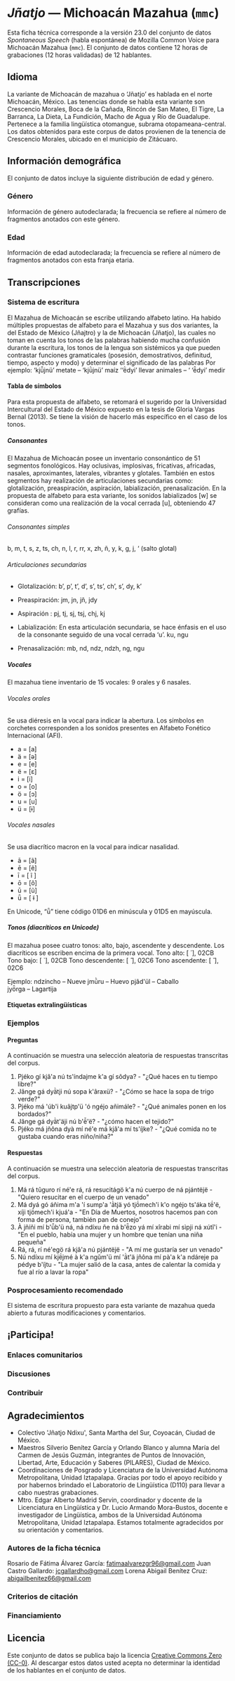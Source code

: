 # *Jñatjo* &mdash; Michoacán Mazahua (`mmc`)

Esta ficha técnica corresponde a la versión 23.0 del conjunto de datos *Spontaneous Speech* (habla espontánea) de Mozilla Common Voice 
para Michoacán Mazahua (`mmc`). El conjunto de datos contiene 12 horas de grabaciones 
(12 horas validadas) de 12 hablantes.

## Idioma

<!-- {{LANGUAGE_DESCRIPTION}} -->
<!-- Proporciona una breve descripción (1-2 párrafos) de tu lengua -->
La variante de Michoacán de mazahua o ‘Jñatjo’ es hablada en el norte Michoacán, México.  Las tenencias donde se habla esta variante son Crescencio Morales, Boca de la Cañada, Rincón de San Mateo, El Tigre, La Barranca, La Dieta, La Fundición, Macho de Agua y Río de Guadalupe. Pertenece a la familia lingüística otomangue, subrama otopameana-central.
Los datos obtenidos para este corpus de datos provienen de la tenencia de Crescencio Morales, ubicado en el municipio de Zitácuaro. 

## Información demográfica
<!-- Puedes obtener gran parte de la información de esta sección desde [https://analyzer.cv-toolbox.web.tr/browse](https://analyzer.cv-toolbox.web.tr/browse) -->
El conjunto de datos incluye la siguiente distribución de edad y género.

### Género

Información de género autodeclarada; la frecuencia se refiere al número de fragmentos anotados con este género.

<!-- {{GENDER_TABLE}} -->
<!-- @ GENERADO AUTOMÁTICAMENTE @ -->
<!-- 
| Género              | Frecuencia |
|---------------------|------------|
| masculino           | ? |
| no declarado        | ? |
| femenino            | ? |
-->

### Edad

Información de edad autodeclarada; la frecuencia se refiere al número de fragmentos anotados con esta franja etaria.

<!-- {{AGE_TABLE}} -->
<!-- @ GENERADO AUTOMÁTICAMENTE @ -->
<!-- 
| Franja etaria  | Frecuencia |
|----------------|------------|
| adolescencia   | ? |
| veintes        | ? |
| treintas       | ? |
| cuarentas      | ? |
| cincuentas     | ? |
   ...si en tus datos aparecen otros rangos de edad, añade filas...
-->

## Transcripciones

<!-- {{TRANSCRIPTIONS_DESCRIPTION}} -->
<!-- Una descripción del sistema de transcripción utilizado -->

### Sistema de escritura

<!-- {{WRITING_SYSTEM_DESCRIPTION}} -->
<!-- @ OPCIONAL @ -->
<!-- Una descripción del sistema (o sistemas) de escritura usado en el corpus de texto -->
El Mazahua de Michoacán se escribe utilizando alfabeto latino.
Ha habido múltiples propuestas de alfabeto para el Mazahua y sus dos variantes, la del Estado de México (Jñajtro) y la de Michoacán (Jñatjo), las cuales no toman en cuenta los tonos de las palabras habiendo mucha confusión durante la escritura, los tonos de la lengua son sistémicos ya que pueden contrastar funciones gramaticales (posesión, demostrativos, definitud, tiempo, aspecto y modo) y determinar el significado de las palabras 
Por ejemplo: 	‘kjǚjnü’ metate – ‘kjǜjnü’ maíz 
		‘‘ë̀dyi’ llevar animales – ‘ ‘ë̂dyi’ medir

#### Tabla de símbolos

<!-- {{ALPHABET_TABLE}} -->
<!-- @ OPCIONAL @ -->
<!-- Si el sistema de escritura es alfabético, puedes incluir aquí el alfabeto válido -->
Para esta propuesta de alfabeto, se retomará el sugerido por la Universidad Intercultural del Estado de México expuesto en la tesis de Gloria Vargas Bernal (2013). Se tiene la visión de hacerlo más específico en el caso de los tonos. 

##### Consonantes

El Mazahua de Michoacán posee un inventario consonántico de 51 segmentos fonológicos. Hay oclusivas, implosivas, fricativas, africadas, nasales, aproximantes, laterales, vibrantes y glotales. También en estos segmentos hay realización de articulaciones secundarias como: glotalización, preaspiración, aspiración, labialización, prenasalización.
En la propuesta de alfabeto para esta variante, los sonidos labializados [w] se consideran como una realización de la vocal cerrada [u], obteniendo 47 grafías.
 
###### Consonantes simples 
b, m, t, s, z, ts, ch, n, l, r, rr, x, zh, ñ, y, k, g, j, ‘ (salto glotal)

###### Articulaciones secundarias 
- Glotalización: b’, p’, t’, d’, s’, ts’, ch’, s’, dy, k’

- Preaspiración: jm, jn, jñ, jdy

- Aspiración : pj, tj, sj, tsj, chj, kj 

- Labialización: En esta articulación secundaria, se hace énfasis en el uso de la consonante seguido de una vocal cerrada ‘u’. 
ku, ngu

- Prenasalización: mb, nd, ndz, ndzh, ng, ngu 

##### Vocales
El mazahua tiene inventario de 15 vocales: 9 orales y 6 nasales. 

###### Vocales orales 
Se usa diéresis en la vocal para indicar la abertura. Los símbolos en corchetes corresponden a los sonidos presentes en Alfabeto Fonético Internacional (AFI).
- a = [a]
- ä = [ə]
- e = [e]
- ë = [ɛ]
- i = [i]
- o = [o]
- ö = [ɔ]
- u = [u]
- ü = [ɨ]

###### Vocales nasales 
Se usa diacrítico macron en la vocal para indicar nasalidad.
- ā = [ã]
- ē = [ẽ]
- ī = [ ĩ ]
- ō = [õ]
- ū = [ũ]
- ǖ = [ ɨ̃ ] 

En Unicode, “ǖ” tiene código 01D6 en minúscula y 01D5 en mayúscula. 

##### Tonos (diacríticos en Unicode)

El mazahua posee cuatro tonos: alto, bajo, ascendente y descendente. Los diacríticos se escriben encima de la primera vocal. 
Tono alto: [ ́ ], 02CB 
Tono bajo: [ ̀ ], 02CB
Tono descendente: [ ̂  ], 02C6
Tono ascendente: [ ̌  ], 02C6

Ejemplo: ndzíncho – Nueve
         jmū̀ru – Huevo 
         pjâd'ül – Caballo  
         jyö̌rga – Lagartija  
         
#### Etiquetas extralingüísticas

### Ejemplos

#### Preguntas

A continuación se muestra una selección aleatoria de respuestas transcritas del corpus.

<!-- {{QUESTIONS_SAMPLE}} -->
1) Pjéko gí kjâ'a nú ts'índajme k'a gí sôdya? - "¿Qué haces en tu tiempo libre?"
2) Jânge gá dyä̀tji nú sopa k'âraxü? - "¿Cómo se hace la sopa de trigo verde?"
3) Pjéko má 'úb'i kuâjtp'ü 'ó ngéjo añimále? - "¿Qué animales ponen en los bordados?"
4) Jânge gá dyä̀t'äji nú b'ë̌'ë? - "¿cómo hacen el tejido?"
5) Pjéko má jñôna dyà mí né'e má kjâ'a mí ts'íjke? - "¿Qué comida no te gustaba cuando eras niño/niña?"

#### Respuestas

A continuación se muestra una selección aleatoria de respuestas transcritas del corpus.

<!-- {{TRANSCRIPTIONS_SAMPLE}} -->
1) Má rá tûguro rí né'e rá, rá resucitágö k'a nú cuerpo de ná pjántëjë - "Quiero resucitar en el cuerpo de un venado"
2) Má dyá gó áñima m'a 'í sump'a 'ä̀tjä yó tjö́mech'i k'o ngéjo ts'áka të́'ë, xíji tjö́mech'i kjuá'a - "En Día de Muertos, nosotros hacemos pan con forma de persona, también pan de conejo"
3) À jñíñi mí b'ǚb'ü ná, ná ndíxu ñe ná b'ë̌zo yá mí xîrabi mí sìpji ná xútǐ'i - "En el pueblo, había una mujer y un hombre que tenían una niña pequeña"
4) Rá, rá, rí né'egö rá kjâ'a nú pjántëjë - "A mí me gustaría ser un venado"
5) Nú ndíxu mí kjë́jmé à k'a ngǔm'ü mí 'ä̀t'ä jñôna mí pà'a k'a ndáreje pa pédye b'íjtu - "La mujer salió de la casa, antes de calentar la comida y fue al río a lavar la ropa"

### Posprocesamiento recomendado

<!-- {{RECOMMENDED_POSTPROCESSING_DESCRIPTION}} -->
<!-- @ OPCIONAL @ -->
<!-- Qué deberían hacer los usuarios antes de emplear los datos, por ejemplo normalización Unicode o normalización de etiquetas extralingüísticas -->
El sistema de escritura propuesto para esta variante de mazahua queda abierto a futuras modificaciones y comentarios.  

## ¡Participa!

### Enlaces comunitarios

<!-- {{COMMUNITY_LINKS_LIST}} -->
<!-- @ OPCIONAL @ -->
<!-- Enlaces a chats o foros comunitarios -->

### Discusiones

<!-- {{DISCUSSION_LINKS_LIST}} -->
<!-- @ OPCIONAL @ -->
<!-- Aquí se pueden incluir enlaces a discusiones, por ejemplo en Discourse u otros foros o blogs -->

### Contribuir

<!-- {{CONTRIBUTE_LINKS_LIST}} -->
<!-- Aquí puedes incluir enlaces sobre cómo contribuir al conjunto de datos -->

## Agradecimientos
- Colectivo 'Jñatjo Ndixu', Santa Martha del Sur, Coyoacán, Ciudad de México.
- Maestros Silverio Benítez García y Orlando Blanco y alumna María del Carmen de Jesús Guzmán, integrantes de Puntos de Innovación, Libertad, Arte, Educación y Saberes (PILARES), Ciudad de México.
- Coordinaciones de Posgrado y Licenciatura de la Universidad Autónoma Metropolitana, Unidad Iztapalapa. Gracias por todo el apoyo recibido y por habernos brindado el Laboratorio de Lingüística (D110) para llevar a cabo nuestras grabaciones.
- Mtro. Edgar Alberto Madrid Servin, coordinador y docente de la Licenciatura en Lingüística y Dr. Lucio Armando Mora-Bustos, docente e investigador de Lingüística, ambos de la Universidad Autónoma Metropolitana, Unidad Iztapalapa. Estamos totalmente agradecidos por su orientación y comentarios.

### Autores de la ficha técnica
<!-- {{DATASHEET_AUTHORS_LIST}} -->
<!-- Una lista en el formato: Su Nombre <email@email.com> -->
Rosario de Fátima Álvarez García: fatimaalvarezgr96@gmail.com
Juan Castro Gallardo: jcgallardho@gmail.com
Lorena Abigail Benítez Cruz: abigailbenitez66@gmail.com

### Criterios de citación
<!-- {{CITATION_DESCRIPTION}} -->
<!-- @ OPCIONAL @ -->
<!-- Si publicó un artículo y desea que lo citen, puede incluir el BiBTeX aquí -->

### Financiamiento
<!-- {{FUNDING_DESCRIPTION}} -->
<!-- @ OPCIONAL @ -->
<!-- Si recibió financiamiento, puede incluir el reconocimiento aquí -->


## Licencia
Este conjunto de datos se publica bajo la licencia [Creative Commons Zero (CC-0)](https://creativecommons.org/public-domain/cc0/). Al descargar estos datos
usted acepta no determinar la identidad de los hablantes en el conjunto de datos.

